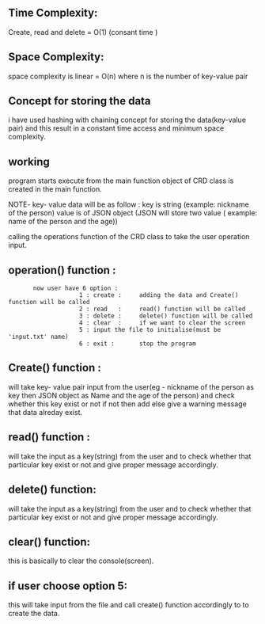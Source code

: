 ## Time Complexity:
   Create, read and delete = O(1) (consant time )
## Space Complexity:
   space complexity is linear = O(n) 
   where n is the number of key-value pair
## Concept for storing the data
   i have used hashing with chaining concept for storing the data(key-value pair) and this result in a constant time access and minimum space complexity.
   
## working
   program starts execute from the main function 
   object of CRD class is created in the main function.
   
   NOTE- key- value data will be as follow : key is string (example: nickname of the person)
                                             value is of JSON object (JSON will store two value ( example: name of the person and the age))
                                             
   calling the operations function of the CRD class to take the user operation input.
 ## operation() function :
           now user have 6 option :
                        1 : create :     adding the data and Create() function will be called
                        2 : read   :     read() function will be called
                        3 : delete :     delete() function will be called
                        4 : clear  :     if we want to clear the screen 
                        5 : input the file to initialise(must be 'input.txt' name)
                        6 : exit :       stop the program
                        
  ## Create() function :
   will take key- value pair input from the user(eg - nickname of the person as key then JSON object as Name and the age of the person) 
   and check whether this key exist or not if not then add else give a warning message that data alreday exist.
   
  ## read() function :
   will take the input as a key(string) from the user and to check whether that particular key exist or not and give proper message accordingly.
  ## delete() function:
   will take the input as a key(string) from the user and to check whether that particular key exist or not and give proper message accordingly.
  ## clear() function:
   this is basically to clear the console(screen).
  ## if user choose option 5:
   this will take input from the file and call create() function accordingly to to create the data.  
